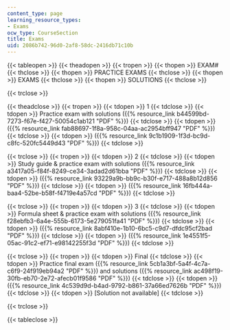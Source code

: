 ```yaml
---
content_type: page
learning_resource_types:
- Exams
ocw_type: CourseSection
title: Exams
uid: 2086b742-96d0-2af8-58dc-2416db71c10b
---
```


{{< tableopen >}}
{{< theadopen >}}
{{< tropen >}}
{{< thopen >}}
EXAM#
{{< thclose >}}
{{< thopen >}}
PRACTICE EXAMS
{{< thclose >}}
{{< thopen >}}
EXAMS
{{< thclose >}}
{{< thopen >}}
SOLUTIONS
{{< thclose >}}

{{< trclose >}}

{{< theadclose >}}
{{< tropen >}}
{{< tdopen >}}
1
{{< tdclose >}}
{{< tdopen >}}
Practice exam with solutions ({{% resource_link b44599bd-7273-f67e-f427-50054c1ab121 "PDF" %}})
{{< tdclose >}}
{{< tdopen >}}
({{% resource_link fab88697-1f8a-958c-04aa-ac2954bff947 "PDF" %}})
{{< tdclose >}}
{{< tdopen >}}
({{% resource_link 9c1b1909-1f3d-bc9d-c8fc-520fc5449d43 "PDF" %}})
{{< tdclose >}}

{{< trclose >}}
{{< tropen >}}
{{< tdopen >}}
2
{{< tdclose >}}
{{< tdopen >}}
Study guide & practice exam with solutions ({{% resource_link a3417a05-f84f-8249-ce34-3adad2d61bba "PDF" %}})
{{< tdclose >}}
{{< tdopen >}}
({{% resource_link 93229a9b-bb9c-b30f-e717-488a8b12d856 "PDF" %}})
{{< tdclose >}}
{{< tdopen >}}
({{% resource_link 16fb444a-baa4-52be-b58f-f4719e4a57cd "PDF" %}})
{{< tdclose >}}

{{< trclose >}}
{{< tropen >}}
{{< tdopen >}}
3
{{< tdclose >}}
{{< tdopen >}}
Formula sheet & practice exam with solutions ({{% resource_link f28ebfb3-6a4e-555b-6173-5e279051fa41 "PDF" %}})
{{< tdclose >}}
{{< tdopen >}}
({{% resource_link 8abf410e-1b10-6bc5-c9d7-dfdc95cf2bad "PDF" %}})
{{< tdclose >}}
{{< tdopen >}}
({{% resource_link 1e4551f5-05ac-91c2-ef71-e98142255f3d "PDF" %}})
{{< tdclose >}}

{{< trclose >}}
{{< tropen >}}
{{< tdopen >}}
Final
{{< tdclose >}}
{{< tdopen >}}
Practice final exam ({{% resource_link 5cb1a3bf-5a4f-4c7a-c6f9-24f919eb94a2 "PDF" %}}) and solutions ({{% resource_link ac498f19-30fb-eb70-2e72-afecb01f9586 "PDF" %}})
{{< tdclose >}}
{{< tdopen >}}
({{% resource_link 4c539d9d-b4ad-9792-b861-37a66ed7626b "PDF" %}})
{{< tdclose >}}
{{< tdopen >}}
\[Solution not available\]
{{< tdclose >}}

{{< trclose >}}

{{< tableclose >}}